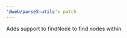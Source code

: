 ```yaml
---
'@web/parse5-utils': patch
---
```


Adds support to findNode to find nodes within <template> elements

